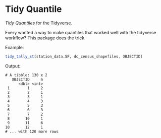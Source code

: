 # Tidy Quantile

*Tidy Quantiles* for the Tidyverse.

Every wanted a way to make quantiles that worked well with the tidyverse workflow? This package does the trick.


Example:
```R
tidy_tally_st(station_data.SF, dc_census_shapefiles, OBJECTID)
```
Output:
```
# A tibble: 130 x 2
   OBJECTID     n
      <dbl> <int>
 1        1     2
 2        2     1
 3        3     1
 4        4     3
 5        5     3
 6        6     3
 7        7     2
 8       10     1
 9       11     6
10       12     1
# ... with 120 more rows
```